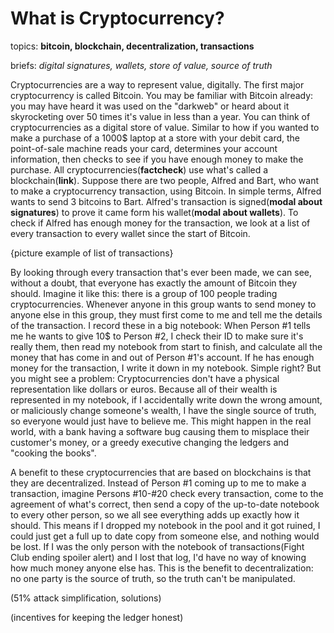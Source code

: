 # What is Cryptocurrency?
topics: **bitcoin, blockchain, decentralization, transactions**

briefs: *digital signatures, wallets, store of value, source of truth*

  Cryptocurrencies are a way to represent value, digitally.  The first major cryptocurrency is called Bitcoin.  You may be familiar with Bitcoin already: you may have heard it was used on the  "darkweb" or heard about it skyrocketing over 50 times it's value in less than a year. You can think of cryptocurrencies as a digital store of value.  Similar to how if you wanted to make a purchase of a 1000$ laptop at a store with your debit card, the point-of-sale machine reads your card, determines your account information, then checks to see if you have enough money to make the purchase. All cryptocurrencies(**factcheck**) use what's called a blockchain(**link**).  Suppose there are two people, Alfred and Bart, who want to make a cryptocurrency transaction, using Bitcoin. In simple terms, Alfred wants to send 3 bitcoins to Bart. Alfred's transaction is signed(**modal about signatures**) to prove it came form his wallet(**modal about wallets**). To check if Alfred has enough money for the transaction, we look at a list of every transaction to every wallet since the start of Bitcoin.
	
{picture example of list of transactions}

  By looking through every transaction that's ever been made, we can see, without a doubt, that everyone has exactly the amount of Bitcoin they should. Imagine it like this: there is a group of 100 people trading cryptocurrencies.  Whenever anyone in this group wants to send money to anyone else in this group, they must first come to me and tell me the details of the transaction.  I record these in a big notebook:  When Person #1 tells me he wants to give 10$ to Person #2, I check their ID to make sure it's really them, then read my notebook from start to finish, and calculate all the money that has come in and out of Person #1's account.  If he has enough money for the transaction, I write it down in my notebook.  Simple right?  But you might see a problem: Cryptocurrencies don't have a physical representation like dollars or euros.  Because all of their wealth is represented in my notebook, if I accidentally write down the wrong amount, or maliciously change someone's wealth, I have the single source of truth, so everyone would just have to believe me.  This might happen in the real world, with a bank having a software bug causing them to misplace their customer's money, or a greedy executive changing the ledgers and "cooking the books".
	
  A benefit to these cryptocurrencies that are based on blockchains is that they are decentralized. Instead of Person #1 coming up to me to make a transaction, imagine Persons #10-#20 check every transaction, come to the agreement of what's correct, then send a copy of the up-to-date notebook to every other person, so we all see everything adds up exactly how it should. This means if I dropped my notebook in the pool and it got ruined, I could just get a full up to date copy from someone else, and nothing would be lost.  If I was the only person with the notebook of transactions(Fight Club ending spoiler alert) and I lost that log, I'd have no way of knowing how much money anyone else has.  This is the benefit to decentralization: no one party is the source of truth, so the truth can't be manipulated.

(51% attack simplification, solutions)

(incentives for keeping the ledger honest)
